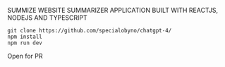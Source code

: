 SUMMIZE
WEBSITE SUMMARIZER APPLICATION BUILT WITH REACTJS, NODEJS AND TYPESCRIPT

```
git clone https://github.com/specialobyno/chatgpt-4/
npm install
npm run dev
```
Open for PR
